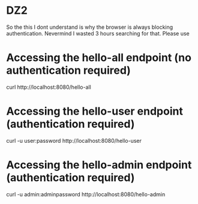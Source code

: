 # DZ2

So the this I dont understand is why the browser is always blocking authentication. Nevermind I wasted 3 hours searching for that. Please use 

# Accessing the hello-all endpoint (no authentication required)
curl http://localhost:8080/hello-all

# Accessing the hello-user endpoint (authentication required)
curl -u user:password http://localhost:8080/hello-user

# Accessing the hello-admin endpoint (authentication required)
curl -u admin:adminpassword http://localhost:8080/hello-admin

